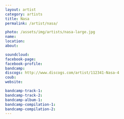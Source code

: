 ```yaml
---
layout: artist
category: artists
title: Nasa
permalink: /artist/nasa/

photo: /assets/img/artists/nasa-large.jpg
name: 
location: 
about: 

soundcloud: 
facebook-page: 
facebook-profile: 
bandcamp: 
discogs: http://www.discogs.com/artist/112341-Nasa-4
coub: 
website: 

bandcamp-track-1: 
bandcamp-track-2: 
bandcamp-album-1: 
bandcamp-compilation-1: 
bandcamp-compilation-2: 
---
```



